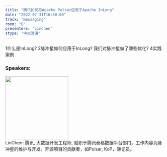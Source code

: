 ```yaml
---
title: "腾讯如何将Apache Pulsar应用于Apache InLong"
date: "2022-07-31T16:50:00"
track: "messaging"
room: "B"
presenters: "LinChen"
stype: "中文演讲"
---
```

1什么是InLong?
2脉冲星如何应用于InLong?
我们对脉冲星做了哪些优化?
4实践案例
 ### Speakers: 
 <img src="images/speaker/1103.png" width="200" /><br>LinChen: 腾讯, 大数据开发工程师, 就职于腾讯泰格数据平台部门，工作内容为脉冲星的维护与开发。开源项目的贡献者，如Pulsar, KoP，簿记员。

 